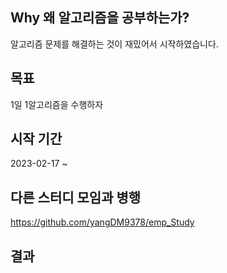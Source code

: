 ## Why 왜 알고리즘을 공부하는가?
알고리즘 문제를 해결하는 것이 재밌어서 시작하였습니다.

## 목표
1일 1알고리즘을 수행하자

## 시작 기간
2023-02-17 ~ 

## 다른 스터디 모임과 병행
https://github.com/yangDM9378/emp_Study

## 결과
